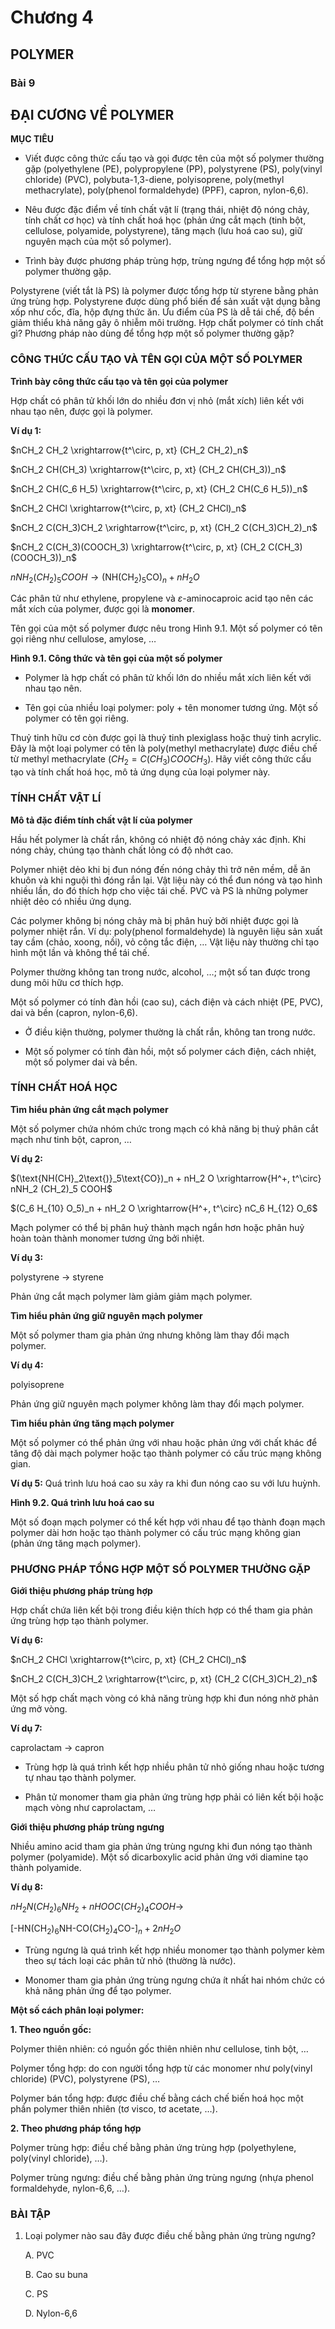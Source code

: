 # Chương 4

## POLYMER

### Bài 9

## ĐẠI CƯƠNG VỀ POLYMER

**MỤC TIÊU**

- Viết được công thức cấu tạo và gọi được tên của một số polymer thường gặp (polyethylene (PE), polypropylene (PP), polystyrene (PS), poly(vinyl chloride) (PVC), polybuta-1,3-diene, polyisoprene, poly(methyl methacrylate), poly(phenol formaldehyde) (PPF), capron, nylon-6,6).

- Nêu được đặc điểm về tính chất vật lí (trạng thái, nhiệt độ nóng chảy, tính chất cơ học) và tính chất hoá học (phản ứng cắt mạch (tinh bột, cellulose, polyamide, polystyrene), tăng mạch (lưu hoá cao su), giữ nguyên mạch của một số polymer).

- Trình bày được phương pháp trùng hợp, trùng ngưng để tổng hợp một số polymer thường gặp.

Polystyrene (viết tắt là PS) là polymer được tổng hợp từ styrene bằng phản ứng trùng hợp. Polystyrene được dùng phổ biến để sản xuất vật dụng bằng xốp như cốc, đĩa, hộp đựng thức ăn. Ưu điểm của PS là dễ tái chế, độ bền giảm thiểu khả năng gây ô nhiễm môi trường. Hợp chất polymer có tính chất gì? Phương pháp nào dùng để tổng hợp một số polymer thường gặp?

### CÔNG THỨC CẤU TẠO VÀ TÊN GỌI CỦA MỘT SỐ POLYMER

**Trình bày công thức cấu tạo và tên gọi của polymer**

Hợp chất có phân tử khối lớn do nhiều đơn vị nhỏ (mắt xích) liên kết với nhau tạo nên, được gọi là polymer.

**Ví dụ 1:**

$nCH_2 CH_2 \xrightarrow{t^\circ, p, xt} (CH_2 CH_2)_n$

$nCH_2 CH(CH_3) \xrightarrow{t^\circ, p, xt} (CH_2 CH(CH_3))_n$

$nCH_2 CH(C_6 H_5) \xrightarrow{t^\circ, p, xt} (CH_2 CH(C_6 H_5))_n$

$nCH_2 CHCl \xrightarrow{t^\circ, p, xt} (CH_2 CHCl)_n$

$nCH_2 C(CH_3)CH_2 \xrightarrow{t^\circ, p, xt} (CH_2 C(CH_3)CH_2)_n$

$nCH_2 C(CH_3)(COOCH_3) \xrightarrow{t^\circ, p, xt} (CH_2 C(CH_3)(COOCH_3))_n$

$nNH_2 (CH_2)_5 COOH \longrightarrow (\text{NH(CH}_2\text{)}_5\text{CO})_n + nH_2 O$

Các phân tử như ethylene, propylene và $\varepsilon$-aminocaproic acid tạo nên các mắt xích của polymer, được gọi là **monomer**.

Tên gọi của một số polymer được nêu trong Hình 9.1. Một số polymer có tên gọi riêng như cellulose, amylose, …

**Hình 9.1. Công thức và tên gọi của một số polymer**

- Polymer là hợp chất có phân tử khối lớn do nhiều mắt xích liên kết với nhau tạo nên.

- Tên gọi của nhiều loại polymer: poly + tên monomer tương ứng. Một số polymer có tên gọi riêng.

Thuỷ tinh hữu cơ còn được gọi là thuỷ tinh plexiglass hoặc thuỷ tinh acrylic. Đây là một loại polymer có tên là poly(methyl methacrylate) được điều chế từ methyl methacrylate ($CH_2 = C(CH_3)COOCH_3$). Hãy viết công thức cấu tạo và tính chất hoá học, mô tả ứng dụng của loại polymer này.

### TÍNH CHẤT VẬT LÍ

**Mô tả đặc điểm tính chất vật lí của polymer**

Hầu hết polymer là chất rắn, không có nhiệt độ nóng chảy xác định. Khi nóng chảy, chúng tạo thành chất lỏng có độ nhớt cao.

Polymer nhiệt dẻo khi bị đun nóng đến nóng chảy thì trở nên mềm, dễ ăn khuôn và khi nguội thì đóng rắn lại. Vật liệu này có thể đun nóng và tạo hình nhiều lần, do đó thích hợp cho việc tái chế. PVC và PS là những polymer nhiệt dẻo có nhiều ứng dụng.

Các polymer không bị nóng chảy mà bị phân huỷ bởi nhiệt được gọi là polymer nhiệt rắn. Ví dụ: poly(phenol formaldehyde) là nguyên liệu sản xuất tay cầm (chảo, xoong, nồi), vỏ công tắc điện, … Vật liệu này thường chỉ tạo hình một lần và không thể tái chế.

Polymer thường không tan trong nước, alcohol, …; một số tan được trong dung môi hữu cơ thích hợp.

Một số polymer có tính đàn hồi (cao su), cách điện và cách nhiệt (PE, PVC), dai và bền (capron, nylon-6,6).

- Ở điều kiện thường, polymer thường là chất rắn, không tan trong nước.

- Một số polymer có tính đàn hồi, một số polymer cách điện, cách nhiệt, một số polymer dai và bền.

### TÍNH CHẤT HOÁ HỌC

**Tìm hiểu phản ứng cắt mạch polymer**

Một số polymer chứa nhóm chức trong mạch có khả năng bị thuỷ phân cắt mạch như tinh bột, capron, …

**Ví dụ 2:**

$(\text{NH(CH}_2\text{)}_5\text{CO})_n + nH_2 O \xrightarrow{H^+, t^\circ} nNH_2 (CH_2)_5 COOH$

$(C_6 H_{10} O_5)_n + nH_2 O \xrightarrow{H^+, t^\circ} nC_6 H_{12} O_6$

Mạch polymer có thể bị phân huỷ thành mạch ngắn hơn hoặc phân huỷ hoàn toàn thành monomer tương ứng bởi nhiệt.

**Ví dụ 3:**

polystyrene $\longrightarrow$ styrene

Phản ứng cắt mạch polymer làm giảm giảm mạch polymer.

**Tìm hiểu phản ứng giữ nguyên mạch polymer**

Một số polymer tham gia phản ứng nhưng không làm thay đổi mạch polymer.

**Ví dụ 4:**

polyisoprene

Phản ứng giữ nguyên mạch polymer không làm thay đổi mạch polymer.

**Tìm hiểu phản ứng tăng mạch polymer**

Một số polymer có thể phản ứng với nhau hoặc phản ứng với chất khác để tăng độ dài mạch polymer hoặc tạo thành polymer có cấu trúc mạng không gian.

**Ví dụ 5:** Quá trình lưu hoá cao su xảy ra khi đun nóng cao su với lưu huỳnh.

**Hình 9.2. Quá trình lưu hoá cao su**

Một số đoạn mạch polymer có thể kết hợp với nhau để tạo thành đoạn mạch polymer dài hơn hoặc tạo thành polymer có cấu trúc mạng không gian (phản ứng tăng mạch polymer).

### PHƯƠNG PHÁP TỔNG HỢP MỘT SỐ POLYMER THƯỜNG GẶP

**Giới thiệu phương pháp trùng hợp**

Hợp chất chứa liên kết bội trong điều kiện thích hợp có thể tham gia phản ứng trùng hợp tạo thành polymer.

**Ví dụ 6:**

$nCH_2 CHCl \xrightarrow{t^\circ, p, xt} (CH_2 CHCl)_n$

$nCH_2 C(CH_3)CH_2 \xrightarrow{t^\circ, p, xt} (CH_2 C(CH_3)CH_2)_n$

Một số hợp chất mạch vòng có khả năng trùng hợp khi đun nóng nhờ phản ứng mở vòng.

**Ví dụ 7:**

caprolactam $\longrightarrow$ capron

- Trùng hợp là quá trình kết hợp nhiều phân tử nhỏ giống nhau hoặc tương tự nhau tạo thành polymer.

- Phân tử monomer tham gia phản ứng trùng hợp phải có liên kết bội hoặc mạch vòng như caprolactam, …

**Giới thiệu phương pháp trùng ngưng**

Nhiều amino acid tham gia phản ứng trùng ngưng khi đun nóng tạo thành polymer (polyamide). Một số dicarboxylic acid phản ứng với diamine tạo thành polyamide.

**Ví dụ 8:**

$nH_2 N(CH_2)_6 NH_2 + nHOOC(CH_2)_4 COOH \longrightarrow$

$[ \text{-HN(CH}_2\text{)}_6\text{NH-CO(CH}_2\text{)}_4\text{CO-}]_n + 2nH_2 O$

- Trùng ngưng là quá trình kết hợp nhiều monomer tạo thành polymer kèm theo sự tách loại các phân tử nhỏ (thường là nước).

- Monomer tham gia phản ứng trùng ngưng chứa ít nhất hai nhóm chức có khả năng phản ứng để tạo polymer.

**Một số cách phân loại polymer:**

**1. Theo nguồn gốc:**

Polymer thiên nhiên: có nguồn gốc thiên nhiên như cellulose, tinh bột, …

Polymer tổng hợp: do con người tổng hợp từ các monomer như poly(vinyl chloride) (PVC), polystyrene (PS), …

Polymer bán tổng hợp: được điều chế bằng cách chế biến hoá học một phần polymer thiên nhiên (tơ visco, tơ acetate, …).

**2. Theo phương pháp tổng hợp**

Polymer trùng hợp: điều chế bằng phản ứng trùng hợp (polyethylene, poly(vinyl chloride), …).

Polymer trùng ngưng: điều chế bằng phản ứng trùng ngưng (nhựa phenol formaldehyde, nylon-6,6, …).

### BÀI TẬP

1. Loại polymer nào sau đây được điều chế bằng phản ứng trùng ngưng?

    A. PVC

    B. Cao su buna

    C. PS

    D. Nylon-6,6
